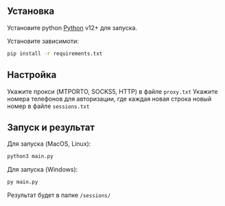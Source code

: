## Установка

Установите python [Python](https://python.org/) v12+ для запуска.

Установите зависимоти:

```sh
pip install -r requirements.txt
```

## Настройка
Укажите прокси (MTPORTO, SOCKS5, HTTP) в файле `proxy.txt`
Укажите номера телефонов для авторизации, где каждая новая строка новый номер в файле `sessions.txt`

## Запуск и результат
Для запуска (MacOS, Linux):
```sh
python3 main.py
```

Для запуска (Windows):
```sh
py main.py
```

Результат будет в папке `/sessions/`
